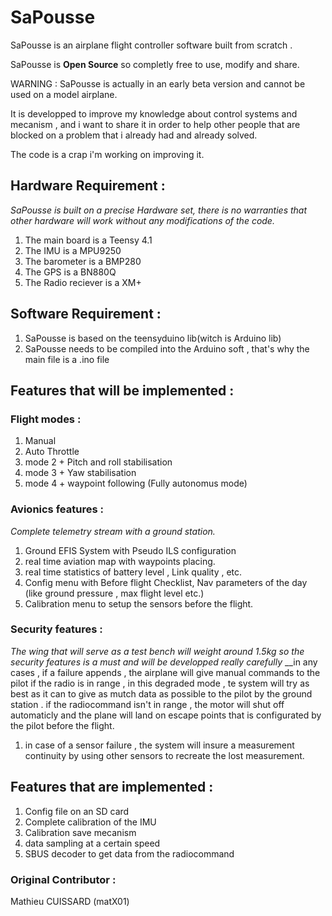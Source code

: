 # SaPousse

SaPousse is an airplane flight controller software built from scratch .


SaPousse is **Open Source** so completly free to use, modify and share.

WARNING : SaPousse is actually in an early beta version and cannot be used on a model airplane.

It is developped to improve my knowledge about control systems and mecanism , and i want to share it in order to help other people that are blocked on a problem that i already had and already solved.

The code is a crap i'm working on improving it.

 ## Hardware Requirement :
 _SaPousse is built on a precise Hardware set, there is no warranties that other hardware will work without any modifications of the code._
 
 1. The main board is a Teensy 4.1
 2. The IMU is a MPU9250
 3. The barometer is a BMP280
 3. The GPS is a BN880Q
 4. The Radio reciever is a XM+
 
 ## Software Requirement :
 1. SaPousse is based on the teensyduino lib(witch is Arduino lib)
 2. SaPousse needs to be compiled into the Arduino soft , that's why the main file is a .ino file

 ## Features that will be implemented :
 
 ### Flight modes :
  1. Manual
  2. Auto Throttle 
  3. mode 2 + Pitch and roll stabilisation
  4. mode 3 + Yaw stabilisation 
  5. mode 4 + waypoint following (Fully autonomus mode)
 
 ### Avionics features :
   _Complete telemetry stream with a ground station._
   1. Ground EFIS System with Pseudo ILS configuration
   2. real time aviation map with waypoints placing.
   3. real time statistics of battery level , Link quality , etc.
   4. Config menu with Before flight Checklist, Nav parameters of the day (like ground pressure , max flight level etc.)
   5. Calibration menu to setup the sensors before the flight.
   

### Security features :
 _The wing that will serve as a test bench will weight around 1.5kg so the security features is a must and will be developped really carefully_
 __in any cases , if a failure appends , the airplane will give manual commands to the pilot if the radio is in range , in this degraded mode , te system will try as best as it can to give as mutch data as possible to the pilot by the ground station . if the radiocommand isn't in range , the motor will shut off automaticly and the plane will land on escape points that is configurated by the pilot before the flight.
 
  1. in case of a sensor failure , the system will insure a measurement continuity by using other sensors to recreate the lost measurement.
   
   
## Features that are implemented :
  1. Config file on an SD card
  2. Complete calibration of the IMU
  3. Calibration save mecanism
  4. data sampling at a certain speed
  5. SBUS decoder to get data from the radiocommand
  
  

### Original Contributor : 
 Mathieu CUISSARD (matX01)
  
  
  

  
